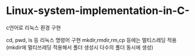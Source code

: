 # Linux-system-implementation-in-C-

c언어로 리눅스 환경 구현

cd, pwd, ls 등 리눅스 명령어 구현
mkdir,rmdir,rm,cp 등에는 멀티스레딩 적용
(mkdir에 멀티쓰레딩 적용해서 폴더 생성시 다수의 폴더 동시에 생성)